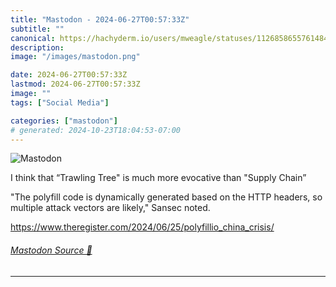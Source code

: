 ```yaml
---
title: "Mastodon - 2024-06-27T00:57:33Z"
subtitle: ""
canonical: https://hachyderm.io/users/mweagle/statuses/112685865576148430
description:
image: "/images/mastodon.png"

date: 2024-06-27T00:57:33Z
lastmod: 2024-06-27T00:57:33Z
image: ""
tags: ["Social Media"]

categories: ["mastodon"]
# generated: 2024-10-23T18:04:53-07:00
---
```

![Mastodon](/images/mastodon.png)

<p>I think that “Trawling Tree&quot; is much more evocative than &quot;Supply Chain”</p><p>&quot;The polyfill code is dynamically generated based on the HTTP headers, so multiple attack vectors are likely,&quot; Sansec noted.</p><p><a href="https://www.theregister.com/2024/06/25/polyfillio_china_crisis/" target="_blank" rel="nofollow noopener noreferrer" translate="no"><span class="invisible">https://www.</span><span class="ellipsis">theregister.com/2024/06/25/pol</span><span class="invisible">yfillio_china_crisis/</span></a></p>


###### [Mastodon Source 🐘](https://hachyderm.io/@mweagle/112685865576148430)

___
